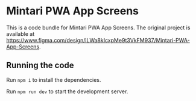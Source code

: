 
  # Mintari PWA App Screens

  This is a code bundle for Mintari PWA App Screens. The original project is available at https://www.figma.com/design/lLWa8kIcxpMe9t3VkFM937/Mintari-PWA-App-Screens.

  ## Running the code

  Run `npm i` to install the dependencies.

  Run `npm run dev` to start the development server.
  